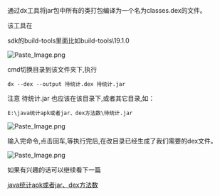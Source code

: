 ﻿通过dx工具将jar包中所有的类打包编译为一个名为classes.dex的文件。

该工具在

sdk的build-tools里面比如build-tools\19.1.0


![Paste_Image.png](http://upload-images.jianshu.io/upload_images/2704327-c11604b239bb27bd.png?imageMogr2/auto-orient/strip%7CimageView2/2/w/1240)


cmd切换目录到该文件夹下,执行

```
dx --dex --output 待统计.dex 待统计.jar
```

注意 待统计.jar 也应该在该目录下,或者其它目录,如：
```
E:\java统计apk或者jar、dex方法数\待统计.jar
```


![Paste_Image.png](http://upload-images.jianshu.io/upload_images/2704327-d223aab64cc786c5.png?imageMogr2/auto-orient/strip%7CimageView2/2/w/1240)


输入完命令,点击回车,等执行完后,在改目录已经生成了我们需要的dex文件。


![Paste_Image.png](http://upload-images.jianshu.io/upload_images/2704327-a7f45c8e1867b6b2.png?imageMogr2/auto-orient/strip%7CimageView2/2/w/1240)


如果有兴趣的话可以继续看下一篇

[java统计apk或者jar、dex方法数](http://www.jianshu.com/p/84e4dd7214a4)